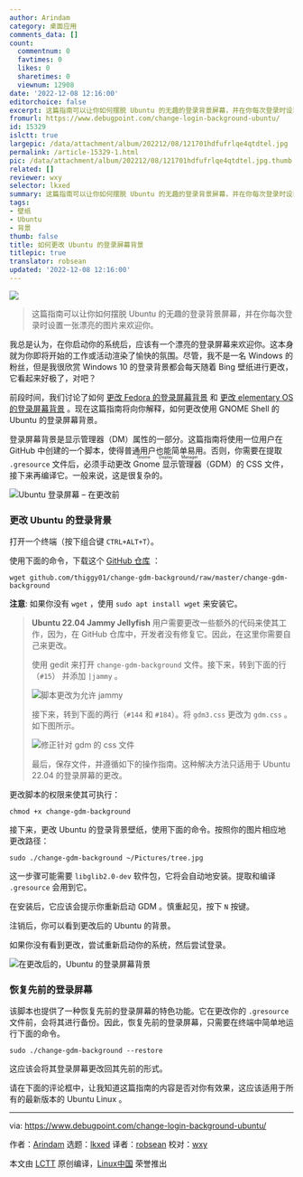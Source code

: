 ```yaml
---
author: Arindam
category: 桌面应用
comments_data: []
count:
  commentnum: 0
  favtimes: 0
  likes: 0
  sharetimes: 0
  viewnum: 12908
date: '2022-12-08 12:16:00'
editorchoice: false
excerpt: 这篇指南可以让你如何摆脱 Ubuntu 的无趣的登录背景屏幕，并在你每次登录时设置一张漂亮的图片来欢迎你。
fromurl: https://www.debugpoint.com/change-login-background-ubuntu/
id: 15329
islctt: true
largepic: /data/attachment/album/202212/08/121701hdfufrlqe4qtdtel.jpg
permalink: /article-15329-1.html
pic: /data/attachment/album/202212/08/121701hdfufrlqe4qtdtel.jpg.thumb.jpg
related: []
reviewer: wxy
selector: lkxed
summary: 这篇指南可以让你如何摆脱 Ubuntu 的无趣的登录背景屏幕，并在你每次登录时设置一张漂亮的图片来欢迎你。
tags:
- 壁纸
- Ubuntu
- 背景
thumb: false
title: 如何更改 Ubuntu 的登录屏幕背景
titlepic: true
translator: robsean
updated: '2022-12-08 12:16:00'
---
```


![](/data/attachment/album/202212/08/121701hdfufrlqe4qtdtel.jpg)



> 
> 这篇指南可以让你如何摆脱 Ubuntu 的无趣的登录背景屏幕，并在你每次登录时设置一张漂亮的图片来欢迎你。
> 
> 
> 


我总是认为，在你启动你的系统后，应该有一个漂亮的登录屏幕来欢迎你。这本身就为你即将开始的工作或活动渲染了愉快的氛围。尽管，我不是一名 Windows 的粉丝，但是我很欣赏 Windows 10 的登录背景都会每天随着 Bing 壁纸进行更改，它看起来好极了，对吧？


前段时间，我们讨论了如何 [更改 Fedora 的登录屏幕背景](https://www.debugpoint.com/2021/09/change-login-background-fedora/) 和 [更改 elementary OS 的登录屏幕背景](https://www.debugpoint.com/2021/07/change-lock-login-screen-background-elementary-os/) 。现在这篇指南将向你解释，如何更改使用 GNOME Shell 的 Ubuntu 的登录屏幕背景。


登录屏幕背景是显示管理器（DM）属性的一部分。这篇指南将使用一位用户在 GitHub 中创建的一个脚本，使得普通用户也能简单易用。否则，你需要在提取 `.gresource` 文件后，必须手动更改 <ruby> Gnome 显示管理器 <rt>  Gnome Display Manager </rt></ruby>（GDM）的 CSS 文件，接下来再编译它。一般来说，这是很复杂的。


![Ubuntu 登录屏幕 – 在更改前](/data/attachment/album/202212/08/121629pblhy192t4eo5eb6.jpg)


### 更改 Ubuntu 的登录背景


打开一个终端（按下组合键 `CTRL+ALT+T`）。


使用下面的命令，下载这个 [GitHub 仓库](https://github.com/thiggy01/change-gdm-background) ：



```
wget github.com/thiggy01/change-gdm-background/raw/master/change-gdm-background

```

**注意**: 如果你没有 `wget` ，使用 `sudo apt install wget` 来安装它。



> 
> **Ubuntu 22.04 Jammy Jellyfish** 用户需要更改一些额外的代码来使其工作，因为，在 GitHub 仓库中，开发者没有修复它。因此，在这里你需要自己来更改。
> 
> 
> 使用 gedit 来打开 `change-gdm-background` 文件。接下来，转到下面的行（`#15`） 并添加 `|jammy` 。
> 
> 
> ![脚本更改为允许 jammy](/data/attachment/album/202212/08/121604l6fmg9p6huqn979z.jpg)
> 
> 
> 接下来，转到下面的两行（`#144` 和 `#184`）。将 `gdm3.css` 更改为 `gdm.css` 。如下图所示。
> 
> 
> ![修正针对 gdm 的 css 文件](/data/attachment/album/202212/08/121604aidhi4lv431dv72s.jpg)
> 
> 
> 最后，保存文件，并遵循如下的操作指南。这种解决方法只适用于 Ubuntu 22.04 的登录屏幕的更改。
> 
> 
> 


更改脚本的权限来使其可执行：



```
chmod +x change-gdm-background

```

接下来，更改 Ubuntu 的登录背景壁纸，使用下面的命令。按照你的图片相应地更改路径：



```
sudo ./change-gdm-background ~/Pictures/tree.jpg

```

这一步骤可能需要 `libglib2.0-dev` 软件包，它将会自动地安装。提取和编译 `.gresource` 会用到它。


在安装后，它应该会提示你重新启动 GDM 。慎重起见，按下 `N` 按键。


注销后，你可以看到更改后的 Ubuntu 的背景。


如果你没有看到更改，尝试重新启动你的系统，然后尝试登录。


![在更改后的，Ubuntu 的登录屏幕背景](/data/attachment/album/202212/08/121605wj2pnxvnn4uu1vax.jpg)


### 恢复先前的登录屏幕


该脚本也提供了一种恢复先前的登录屏幕的特色功能。它在更改你的 `.gresource` 文件前，会将其进行备份。因此，恢复先前的登录屏幕，只需要在终端中简单地运行下面的命令。



```
sudo ./change-gdm-background --restore

```

这应该会将其登录屏幕更改回其先前的形式。


请在下面的评论框中，让我知道这篇指南的内容是否对你有效果，这应该适用于所有的最新版本的 Ubuntu Linux 。




---


via: <https://www.debugpoint.com/change-login-background-ubuntu/>


作者：[Arindam](https://www.debugpoint.com/author/admin1/) 选题：[lkxed](https://github.com/lkxed) 译者：[robsean](https://github.com/robsean) 校对：[wxy](https://github.com/wxy)


本文由 [LCTT](https://github.com/LCTT/TranslateProject) 原创编译，[Linux中国](https://linux.cn/) 荣誉推出